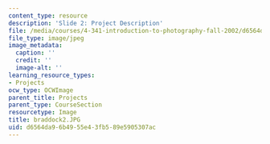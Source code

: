 ```yaml
---
content_type: resource
description: 'Slide 2: Project Description'
file: /media/courses/4-341-introduction-to-photography-fall-2002/d6564da96b4955e43fb589e5905307ac_braddock2.JPG
file_type: image/jpeg
image_metadata:
  caption: ''
  credit: ''
  image-alt: ''
learning_resource_types:
- Projects
ocw_type: OCWImage
parent_title: Projects
parent_type: CourseSection
resourcetype: Image
title: braddock2.JPG
uid: d6564da9-6b49-55e4-3fb5-89e5905307ac
---
```

